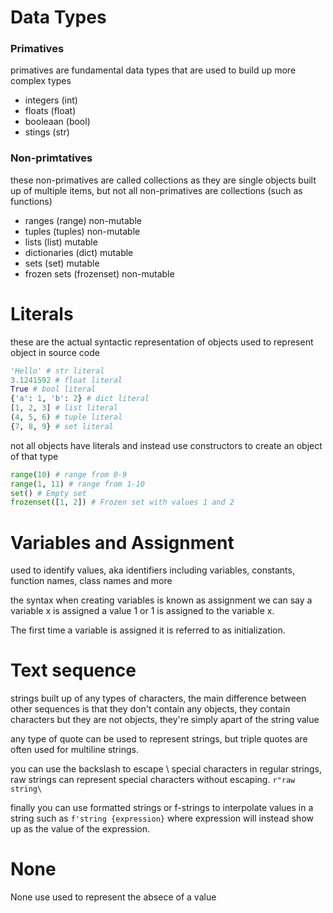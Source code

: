 # Data Types

### Primatives

primatives are fundamental data types that are used to build
up more complex types

- integers (int)
- floats (float)
- booleaan (bool)
- stings (str)

### Non-primtatives 

these non-primatives are called collections as they are single objects built up of multiple items, but not all non-primatives
are collections (such as functions)

- ranges (range) non-mutable
- tuples (tuples) non-mutable
- lists (list) mutable
- dictionaries (dict) mutable
- sets (set) mutable
- frozen sets (frozenset) non-mutable

# Literals

these are the actual syntactic representation of objects used 
to represent object in source code

```python
'Hello' # str literal
3.1241592 # float literal
True # bool literal
{'a': 1, 'b': 2} # dict literal
[1, 2, 3] # list literal
(4, 5, 6) # tuple literal
{7, 8, 9} # set literal
```
not all objects have literals and instead use constructors to
create an object of that type

```python
range(10) # range from 0-9
range(1, 11) # range from 1-10
set() # Empty set
frozenset([1, 2]) # Frozen set with values 1 and 2
```

# Variables and Assignment

used to identify values, aka identifiers including
variables, constants, function names, class names and more

the syntax when creating variables is known as assignment 
we can say a variable x is assigned a value 1 or 1 is assigned
to the variable x.

The first time a variable is assigned it is referred to as 
initialization.

# Text sequence

strings built up of any types of characters, the main difference 
between other sequences is that they don't contain any objects,
they contain characters but they are not objects, they're
simply apart of the string value

any type of quote can be used to represent strings, but
triple quotes are often used for multiline strings.

you can use the backslash to escape \ special characters in
regular strings, raw strings can represent special characters
without escaping.  ```r"raw string\```

finally you can use formatted strings or f-strings to interpolate
values in a string such as ```f'string {expression}``` where
expression will instead show up as the value of the expression.

# None

None use used to represent the absece of a value